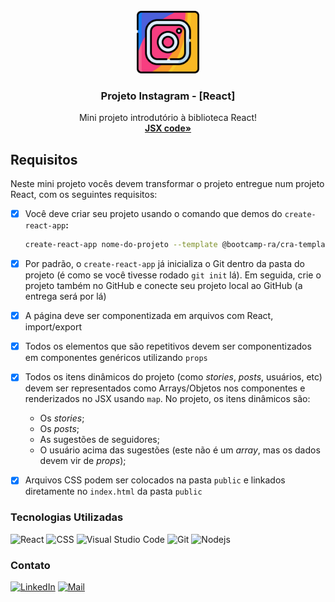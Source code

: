 <div id="top"></div>
<!-- PROJECT LOGO -->
<br />
<div align="center">
  <a href="https://github.com/picinelli/projeto-instagram-react">
    <img src="https://github.com/picinelli/projeto-instagram-react/blob/main/public/assets/img/instagram-react.png" alt="Logo" width="100">
  </a>

<h3 align="center">Projeto Instagram - [React]</h3>
  <p align="center">
    Mini projeto introdutório à biblioteca React!
    <br />
    <a href="https://github.com/picinelli/projeto-cineflix/tree/main/src"><strong>JSX code»</strong></a>
</div>

<!-- ABOUT THE PROJECT -->

## Requisitos

Neste mini projeto vocês devem transformar o projeto entregue num projeto React, com os seguintes requisitos:

- [x]  Você deve criar seu projeto usando o comando que demos do `create-react-app`**:**
    
    ```bash
    create-react-app nome-do-projeto --template @bootcamp-ra/cra-template
    ```
    
- [x]  Por padrão, o `create-react-app` já inicializa o Git dentro da pasta do projeto (é como se você tivesse rodado `git init` lá). Em seguida, crie o projeto também no GitHub e conecte seu projeto local ao GitHub (a entrega será por lá)
- [x]  A página deve ser componentizada em arquivos com React, import/export
- [x]  Todos os elementos que são repetitivos devem ser componentizados em componentes genéricos utilizando `props`
- [x]  Todos os itens dinâmicos do projeto (como *stories*, *posts*, usuários, etc) devem ser representados como Arrays/Objetos nos componentes e renderizados no JSX usando `map`. No projeto, os itens dinâmicos são:
    - Os *stories*;
    - Os *posts*;
    - As sugestões de seguidores;
    - O usuário acima das sugestões (este não é um *array*, mas os dados devem vir de *props*);
- [x]  Arquivos CSS podem ser colocados na pasta `public` e linkados diretamente no `index.html` da pasta `public`

### Tecnologias Utilizadas

![React](https://img.shields.io/badge/React-20232A?style=for-the-badge&logo=react&logoColor=61DAFB)
![CSS](https://img.shields.io/badge/CSS-239120?&style=for-the-badge&logo=css3&logoColor=white)
![Visual Studio Code](https://img.shields.io/badge/Visual%20Studio%20Code-0078d7.svg?style=for-the-badge&logo=visual-studio-code&logoColor=white)
![Git](https://img.shields.io/badge/git-%23F05033.svg?style=for-the-badge&logo=git&logoColor=white)
![Nodejs](https://img.shields.io/badge/Node.js-43853D?style=for-the-badge&logo=node.js&logoColor=white)

<!-- CONTACT -->

### Contato

[![LinkedIn][linkedin-shield]][linkedin-url]
[![Mail][mail-shield]][mail-url]

<!-- MARKDOWN LINKS & IMAGES -->
<!-- https://www.markdownguide.org/basic-syntax/#reference-style-links -->

[linkedin-shield]: https://img.shields.io/badge/-LinkedIn-black.svg?style=for-the-badge&logo=linkedin&colorB=blue
[linkedin-url]: https://www.linkedin.com/in/pedro-ivo-brum-cinelli//
[mail-shield]: https://img.shields.io/badge/Gmail-D14836?style=for-the-badge&logo=gmail&logoColor=white
[mail-url]: mailto:cinelli.dev@gmail.com
